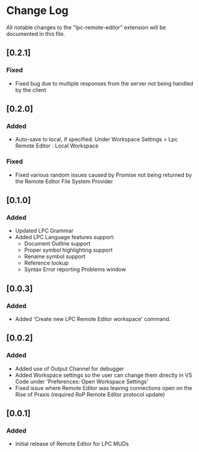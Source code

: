 # Change Log

All notable changes to the "lpc-remote-editor" extension will be documented in this file.

## [0.2.1]

### Fixed

- Fixed bug due to multiple responses from the server not being handled by the client


## [0.2.0]

### Added

- Auto-save to local, if specified.  Under Workspace Settings > Lpc Remote Editor : Local Workspace

### Fixed

- Fixed various random issues caused by Promise not being returned by the Remote Editor File System Provider


## [0.1.0]

### Added

- Updated LPC Grammar
- Added LPC Language features support:
	- Document Outline support
	- Proper symbol highlighting support
	- Rename symbol support
	- Reference lookup
	- Syntax Error reporting Problems window


## [0.0.3]

### Added

- Added 'Create new LPC Remote Editor workspace' command.


## [0.0.2]

### Added

- Added use of Output Channel for debugger
- Added Workspace settings so the user can change them directly in VS Code under 'Preferences: Open Workspace Settings'
- Fixed issue where Remote Editor was leaving connections open on the Rise of Praxis (required RoP Remote Editor protocol update)

## [0.0.1]

### Added

- Initial release of Remote Editor for LPC MUDs